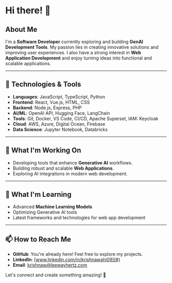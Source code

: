 # Hi there! 👋

## About Me
I'm a **Software Developer** currently exploring and building **GenAI Development Tools**. My passion lies in creating innovative solutions and improving user experiences. I also have a strong interest in **Web Application Development** and enjoy turning ideas into functional and scalable applications.

---

## 🔧 Technologies & Tools
- **Languages**: JavaScript, TypeScript, Python
- **Frontend**: React, Vue.js, HTML, CSS
- **Backend**: Node.js, Express, PHP
- **AI/ML**: OpenAI API, Hugging Face, LangChain
- **Tools**: Git, Docker, VS Code, CI/CD, Apache Superset, IAM: Keycloak
- **Cloud**: AWS, Azure, Digital Ocean, Firebase
- **Data Science**: Jupyter Notebook, Databricks

---

## 🚀 What I'm Working On
- Developing tools that enhance **Generative AI** workflows.
- Building robust and scalable **Web Applications**.
- Exploring AI integrations in modern web development.

---

## 🌱 What I'm Learning
- Advanced **Machine Learning Models**
- Optimizing Generative AI tools
- Latest frameworks and technologies for web app development

---

## 📫 How to Reach Me
- **GitHub**: You're already here! Feel free to explore my projects.
- **LinkedIn**: [www.linkedin.com/in/krishnawahi09](#)
- **Email**: [krishnaw@leewayhertz.com](#)

Let's connect and create something amazing! 🚀
